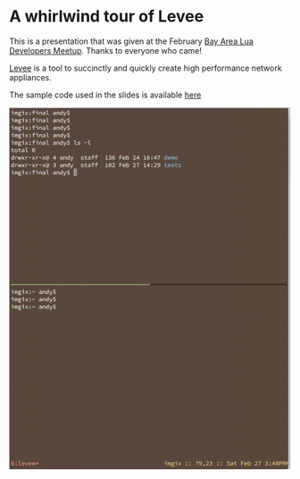 # A whirlwind tour of Levee

This is a presentation that was given at the February [Bay Area Lua Developers
Meetup](http://www.meetup.com/lua-devs/). Thanks to everyone who came!

[Levee](https://github.com/imgix/levee) is a tool to succinctly and quickly
create high performance network appliances.

The sample code used in the slides is available [here](https://github.com/cablehead/Talks.Levee.A-Whirlwind-Tour/tree/gh-pages/samples)

![Sample](https://raw.githubusercontent.com/cablehead/Talks.Levee.A-Whirlwind-Tour/gh-pages/sample.gif)

